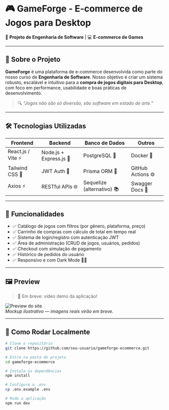 # 🎮 GameForge - E-commerce de Jogos para Desktop

🚀 **Projeto de Engenharia de Software** | 💻 **E-commerce de Games**

---

## 🧠 Sobre o Projeto

**GameForge** é uma plataforma de e-commerce desenvolvida como parte do nosso curso de **Engenharia de Software**. Nosso objetivo é criar um sistema robusto, escalável e intuitivo para a **compra de jogos digitais para Desktop**, com foco em performance, usabilidade e boas práticas de desenvolvimento.

> 🔍 *“Jogos não são só diversão, são software em estado de arte.”*

---

## 🛠️ Tecnologias Utilizadas

| Frontend | Backend | Banco de Dados | Outros |
|----------|---------|----------------|--------|
| React.js / Vite ⚡ | Node.js + Express.js 🚀 | PostgreSQL 🐘 | Docker 🐳 |
| Tailwind CSS 🎨 | JWT Auth 🔐 | Prisma ORM 🧩 | GitHub Actions ⚙️ |
| Axios ⚡ | RESTful APIs 🌐 | Sequelize (alternativo) 📚 | Swagger Docs 📄 |

---

## 🎯 Funcionalidades

- ✅ Catálogo de jogos com filtros (por gênero, plataforma, preço)  
- ✅ Carrinho de compras com cálculo de total em tempo real  
- ✅ Sistema de login/registro com autenticação JWT  
- ✅ Área de administração (CRUD de jogos, usuários, pedidos)  
- ✅ Checkout com simulação de pagamento  
- ✅ Histórico de pedidos do usuário  
- ✅ Responsivo e com Dark Mode 🌙✨

---

## 🖼️ Preview

> 🎥 Em breve: vídeo demo da aplicação!

![Preview do site](https://via.placeholder.com/900x500.png?text=Prévia+do+site+GameForge)  
*Mockup ilustrativo — imagens reais virão em breve.*

---

## 🧪 Como Rodar Localmente

```bash
# Clone o repositório
git clone https://github.com/seu-usuario/gameforge-ecommerce.git

# Entre na pasta do projeto
cd gameforge-ecommerce

# Instale as dependências
npm install

# Configure o .env
cp .env.example .env

# Rode a aplicação
npm run dev
